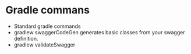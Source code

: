 # Gradle commans

* Standard gradle commands
* gradlew swaggerCodeGen generates basic classes from your swagger definition.
* gradlew validateSwagger
